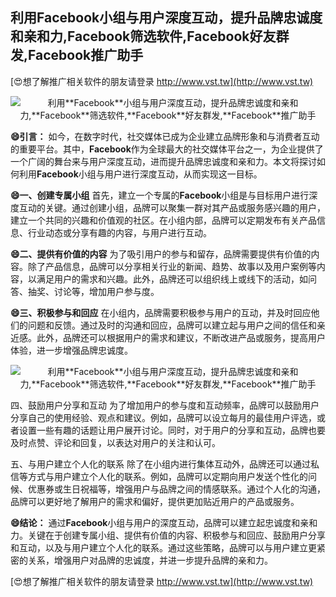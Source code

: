 ## **利用**Facebook**小组与用户深度互动，提升品牌忠诚度和亲和力,**Facebook**筛选软件,**Facebook**好友群发,**Facebook**推广助手**

[😍想了解推广相关软件的朋友请登录 http://www.vst.tw](http://www.vst.tw)

 <center><img src="https://vst.tw/MP4/tuiguang/png/3.png" alt="利用**Facebook**小组与用户深度互动，提升品牌忠诚度和亲和力,**Facebook**筛选软件,**Facebook**好友群发,**Facebook**推广助手"></center>

**😄引言：**
如今，在数字时代，社交媒体已成为企业建立品牌形象和与消费者互动的重要平台。其中，**Facebook**作为全球最大的社交媒体平台之一，为企业提供了一个广阔的舞台来与用户深度互动，进而提升品牌忠诚度和亲和力。本文将探讨如何利用**Facebook**小组与用户进行深度互动，从而实现这一目标。

**😄一、创建专属小组**
首先，建立一个专属的**Facebook**小组是与目标用户进行深度互动的关键。通过创建小组，品牌可以聚集一群对其产品或服务感兴趣的用户，建立一个共同的兴趣和价值观的社区。在小组内部，品牌可以定期发布有关产品信息、行业动态或分享有趣的内容，与用户进行互动。

**😄二、提供有价值的内容**
为了吸引用户的参与和留存，品牌需要提供有价值的内容。除了产品信息，品牌可以分享相关行业的新闻、趋势、故事以及用户案例等内容，以满足用户的需求和兴趣。此外，品牌还可以组织线上或线下的活动，如问答、抽奖、讨论等，增加用户参与度。

**😄三、积极参与和回应**
在小组内，品牌需要积极参与用户的互动，并及时回应他们的问题和反馈。通过及时的沟通和回应，品牌可以建立起与用户之间的信任和亲近感。此外，品牌还可以根据用户的需求和建议，不断改进产品或服务，提高用户体验，进一步增强品牌忠诚度。

 <center><img src="https://vst.tw/MP4/tuiguang/png/5.png" alt="利用**Facebook**小组与用户深度互动，提升品牌忠诚度和亲和力,**Facebook**筛选软件,**Facebook**好友群发,**Facebook**推广助手"></center>

四、鼓励用户分享和互动
为了增加用户的参与度和互动频率，品牌可以鼓励用户分享自己的使用经验、观点和建议。例如，品牌可以设立每月的最佳用户评选，或者设置一些有趣的话题让用户展开讨论。同时，对于用户的分享和互动，品牌也要及时点赞、评论和回复，以表达对用户的关注和认可。

五、与用户建立个人化的联系
除了在小组内进行集体互动外，品牌还可以通过私信等方式与用户建立个人化的联系。例如，品牌可以定期向用户发送个性化的问候、优惠券或生日祝福等，增强用户与品牌之间的情感联系。通过个人化的沟通，品牌可以更好地了解用户的需求和偏好，提供更加贴近用户的产品或服务。

**😄结论：**
通过**Facebook**小组与用户的深度互动，品牌可以建立起忠诚度和亲和力。关键在于创建专属小组、提供有价值的内容、积极参与和回应、鼓励用户分享和互动，以及与用户建立个人化的联系。通过这些策略，品牌可以与用户建立更紧密的关系，增强用户对品牌的忠诚度，并进一步提升品牌的亲和力。

[😍想了解推广相关软件的朋友请登录 http://www.vst.tw](http://www.vst.tw)



